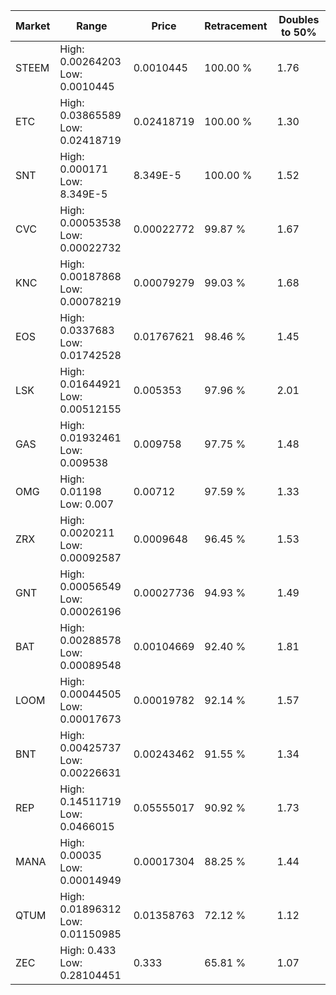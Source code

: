| Market | Range | Price| Retracement | Doubles to 50% |
| --- | --- | --- | --- | --- |
| STEEM | High: 0.00264203<br />Low: 0.0010445 | 0.0010445 | 100.00 % | 1.76 |
| ETC | High: 0.03865589<br />Low: 0.02418719 | 0.02418719 | 100.00 % | 1.30 |
| SNT | High: 0.000171<br />Low: 8.349E-5 | 8.349E-5 | 100.00 % | 1.52 |
| CVC | High: 0.00053538<br />Low: 0.00022732 | 0.00022772 | 99.87 % | 1.67 |
| KNC | High: 0.00187868<br />Low: 0.00078219 | 0.00079279 | 99.03 % | 1.68 |
| EOS | High: 0.0337683<br />Low: 0.01742528 | 0.01767621 | 98.46 % | 1.45 |
| LSK | High: 0.01644921<br />Low: 0.00512155 | 0.005353 | 97.96 % | 2.01 |
| GAS | High: 0.01932461<br />Low: 0.009538 | 0.009758 | 97.75 % | 1.48 |
| OMG | High: 0.01198<br />Low: 0.007 | 0.00712 | 97.59 % | 1.33 |
| ZRX | High: 0.0020211<br />Low: 0.00092587 | 0.0009648 | 96.45 % | 1.53 |
| GNT | High: 0.00056549<br />Low: 0.00026196 | 0.00027736 | 94.93 % | 1.49 |
| BAT | High: 0.00288578<br />Low: 0.00089548 | 0.00104669 | 92.40 % | 1.81 |
| LOOM | High: 0.00044505<br />Low: 0.00017673 | 0.00019782 | 92.14 % | 1.57 |
| BNT | High: 0.00425737<br />Low: 0.00226631 | 0.00243462 | 91.55 % | 1.34 |
| REP | High: 0.14511719<br />Low: 0.0466015 | 0.05555017 | 90.92 % | 1.73 |
| MANA | High: 0.00035<br />Low: 0.00014949 | 0.00017304 | 88.25 % | 1.44 |
| QTUM | High: 0.01896312<br />Low: 0.01150985 | 0.01358763 | 72.12 % | 1.12 |
| ZEC | High: 0.433<br />Low: 0.28104451 | 0.333 | 65.81 % | 1.07 |
